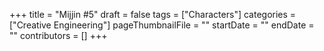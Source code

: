 +++
title = "Mijjin #5"
draft = false
tags = ["Characters"]
categories = ["Creative Engineering"]
pageThumbnailFile = ""
startDate = ""
endDate = ""
contributors = []
+++
